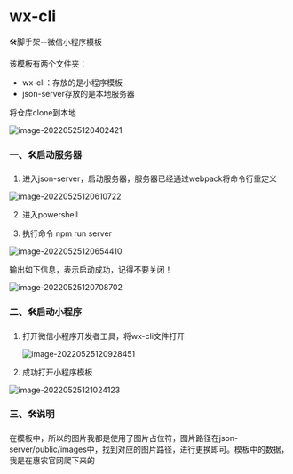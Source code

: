 # wx-cli
🛠脚手架--微信小程序模板

该模板有两个文件夹：
- wx-cli：存放的是小程序模板
- json-server存放的是本地服务器

将仓库clone到本地

![image-20220525120402421](https://liuxueji.oss-cn-guangzhou.aliyuncs.com/image-20220525120402421.png)

### 一、🛠启动服务器

1. 进入json-server，启动服务器，服务器已经通过webpack将命令行重定义

![image-20220525120610722](https://liuxueji.oss-cn-guangzhou.aliyuncs.com/image-20220525120610722.png)

2. 进入powershell

3. 执行命令  npm run server

![image-20220525120654410](https://liuxueji.oss-cn-guangzhou.aliyuncs.com/image-20220525120654410.png)

输出如下信息，表示启动成功，记得不要关闭！

![image-20220525120708702](https://liuxueji.oss-cn-guangzhou.aliyuncs.com/image-20220525120708702.png)

### 二、🛠启动小程序

1. 打开微信小程序开发者工具，将wx-cli文件打开

   ![image-20220525120928451](https://liuxueji.oss-cn-guangzhou.aliyuncs.com/image-20220525120928451.png)

2. 成功打开小程序模板

![image-20220525121024123](https://liuxueji.oss-cn-guangzhou.aliyuncs.com/image-20220525121024123.png)



### 三、🛠说明

在模板中，所以的图片我都是使用了图片占位符，图片路径在json-server/public/images中，找到对应的图片路径，进行更换即可。模板中的数据，我是在惠农官网爬下来的
